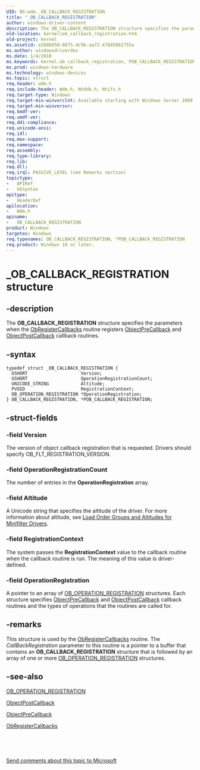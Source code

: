 ```yaml
---
UID: NS:wdm._OB_CALLBACK_REGISTRATION
title: "_OB_CALLBACK_REGISTRATION"
author: windows-driver-content
description: The OB_CALLBACK_REGISTRATION structure specifies the parameters when the ObRegisterCallbacks routine registers ObjectPreCallback and ObjectPostCallback callback routines.
old-location: kernel\ob_callback_registration.htm
old-project: kernel
ms.assetid: e288b050-0875-4c9b-aa72-47845861755a
ms.author: windowsdriverdev
ms.date: 1/4/2018
ms.keywords: kernel.ob_callback_registration, POB_CALLBACK_REGISTRATION structure pointer [Kernel-Mode Driver Architecture], wdm/OB_CALLBACK_REGISTRATION, kstruct_c_8357a6f5-881d-4840-a530-454383ba3ddd.xml, POB_CALLBACK_REGISTRATION, wdm/POB_CALLBACK_REGISTRATION, OB_CALLBACK_REGISTRATION, _OB_CALLBACK_REGISTRATION, OB_CALLBACK_REGISTRATION structure [Kernel-Mode Driver Architecture], *POB_CALLBACK_REGISTRATION
ms.prod: windows-hardware
ms.technology: windows-devices
ms.topic: struct
req.header: wdm.h
req.include-header: Wdm.h, Ntddk.h, Ntifs.h
req.target-type: Windows
req.target-min-winverclnt: Available starting with Windows Server 2008.
req.target-min-winversvr: 
req.kmdf-ver: 
req.umdf-ver: 
req.ddi-compliance: 
req.unicode-ansi: 
req.idl: 
req.max-support: 
req.namespace: 
req.assembly: 
req.type-library: 
req.lib: 
req.dll: 
req.irql: PASSIVE_LEVEL (see Remarks section)
topictype:
-	APIRef
-	kbSyntax
apitype:
-	HeaderDef
apilocation:
-	Wdm.h
apiname:
-	OB_CALLBACK_REGISTRATION
product: Windows
targetos: Windows
req.typenames: OB_CALLBACK_REGISTRATION, *POB_CALLBACK_REGISTRATION
req.product: Windows 10 or later.
---
```


# _OB_CALLBACK_REGISTRATION structure


## -description


The <b>OB_CALLBACK_REGISTRATION</b> structure specifies the parameters when the <a href="..\wdm\nf-wdm-obregistercallbacks.md">ObRegisterCallbacks</a> routine registers <a href="..\wdm\nc-wdm-pob_pre_operation_callback.md">ObjectPreCallback</a> and <a href="..\wdm\nc-wdm-pob_post_operation_callback.md">ObjectPostCallback</a> callback routines.


## -syntax


````
typedef struct _OB_CALLBACK_REGISTRATION {
  USHORT                    Version;
  USHORT                    OperationRegistrationCount;
  UNICODE_STRING            Altitude;
  PVOID                     RegistrationContext;
  OB_OPERATION_REGISTRATION *OperationRegistration;
} OB_CALLBACK_REGISTRATION, *POB_CALLBACK_REGISTRATION;
````


## -struct-fields




### -field Version

The version of object callback registration that is requested. Drivers should specify OB_FLT_REGISTRATION_VERSION.


### -field OperationRegistrationCount

The number of entries in the <b>OperationRegistration</b> array.


### -field Altitude

A Unicode string that specifies the altitude of the driver. For more information about altitude, see <a href="https://docs.microsoft.com/en-us/windows-hardware/drivers/ifs/load-order-groups-and-altitudes-for-minifilter-drivers">Load Order Groups and Altitudes for Minifilter Drivers</a>.


### -field RegistrationContext

The system passes the <b>RegistrationContext</b> value to the callback routine when the callback routine is run. The meaning of this value is driver-defined.


### -field OperationRegistration

A pointer to an array of <a href="..\wdm\ns-wdm-_ob_operation_registration.md">OB_OPERATION_REGISTRATION</a> structures. Each structure specifies <a href="..\wdm\nc-wdm-pob_pre_operation_callback.md">ObjectPreCallback</a> and <a href="..\wdm\nc-wdm-pob_post_operation_callback.md">ObjectPostCallback</a> callback routines and the types of operations that the routines are called for. 


## -remarks



This structure is used by the <a href="..\wdm\nf-wdm-obregistercallbacks.md">ObRegisterCallbacks</a> routine. The <i>CallBackRegistration</i> parameter to this routine is a pointer to a buffer that contains an <b>OB_CALLBACK_REGISTRATION</b> structure that is followed by an array of one or more <a href="..\wdm\ns-wdm-_ob_operation_registration.md">OB_OPERATION_REGISTRATION</a> structures.




## -see-also

<a href="..\wdm\ns-wdm-_ob_operation_registration.md">OB_OPERATION_REGISTRATION</a>



<a href="..\wdm\nc-wdm-pob_post_operation_callback.md">ObjectPostCallback</a>



<a href="..\wdm\nc-wdm-pob_pre_operation_callback.md">ObjectPreCallback</a>



<a href="..\wdm\nf-wdm-obregistercallbacks.md">ObRegisterCallbacks</a>



 

 

<a href="mailto:wsddocfb@microsoft.com?subject=Documentation%20feedback [kernel\kernel]:%20OB_CALLBACK_REGISTRATION structure%20 RELEASE:%20(1/4/2018)&amp;body=%0A%0APRIVACY STATEMENT%0A%0AWe use your feedback to improve the documentation. We don't use your email address for any other purpose, and we'll remove your email address from our system after the issue that you're reporting is fixed. While we're working to fix this issue, we might send you an email message to ask for more info. Later, we might also send you an email message to let you know that we've addressed your feedback.%0A%0AFor more info about Microsoft's privacy policy, see http://privacy.microsoft.com/en-us/default.aspx." title="Send comments about this topic to Microsoft">Send comments about this topic to Microsoft</a>

